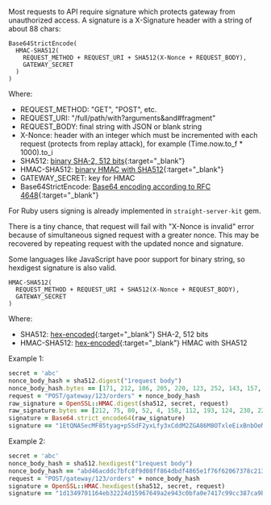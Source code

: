 Most requests to API require signature which protects gateway from unauthorized access.
A signature is a X-Signature header with a string of about 88 chars:

~~~ plain
Base64StrictEncode(
  HMAC-SHA512(
    REQUEST_METHOD + REQUEST_URI + SHA512(X-Nonce + REQUEST_BODY),
    GATEWAY_SECRET
  )
)
~~~

Where:

* REQUEST_METHOD: "GET", "POST", etc.
* REQUEST_URI: "/full/path/with?arguments&and#fragment"
* REQUEST_BODY: final string with JSON or blank string
* X-Nonce: header with an integer which must be incremented with each request (protects from replay attack), for example (Time.now.to_f * 1000).to_i
* SHA512: [binary SHA-2, 512 bits](https://en.wikipedia.org/wiki/SHA-2){:target="_blank"}
* HMAC-SHA512: [binary HMAC with SHA512](https://en.wikipedia.org/wiki/Hash-based_message_authentication_code){:target="_blank"}
* GATEWAY_SECRET: key for HMAC
* Base64StrictEncode: [Base64 encoding according to RFC 4648](https://en.wikipedia.org/wiki/Base64#RFC_4648){:target="_blank"}

For Ruby users signing is already implemented in `straight-server-kit` gem.

There is a tiny chance, that request will fail with "X-Nonce is invalid" error because of simultaneous signed request with a greater nonce. This may be recovered by repeating request with the updated nonce and signature.

Some languages like JavaScript have poor support for binary string, so hexdigest signature is also valid.

~~~ plain
HMAC-SHA512(
  REQUEST_METHOD + REQUEST_URI + SHA512(X-Nonce + REQUEST_BODY),
  GATEWAY_SECRET
)
~~~

Where:

* SHA512: [hex-encoded](https://en.wikipedia.org/wiki/Hexadecimal){:target="_blank"} SHA-2, 512 bits
* HMAC-SHA512: [hex-encoded](https://en.wikipedia.org/wiki/Hexadecimal){:target="_blank"} HMAC with SHA512


Example 1:

~~~ ruby
secret = 'abc'
nonce_body_hash = sha512.digest("1request body")
nonce_body_hash.bytes == [171, 212, 106, 205, 220, 123, 252, 143, 157, 8, 255, 134, 77, 189, 244, 134, 94, 31, 118, 246, 32, 103, 55, 140, 33, 54, 104, 206, 8, 36, 50, 243, 36, 16, 171, 51, 128, 234, 190, 101, 27, 119, 198, 252, 149, 146, 208, 41, 149, 177, 212, 49, 25, 143, 144, 82, 192, 57, 165, 51, 141, 50, 79, 68]
request = "POST/gateway/123/orders" + nonce_body_hash
raw_signature = OpenSSL::HMAC.digest(sha512, secret, request)
raw_signature.bytes == [212, 75, 80, 52, 4, 158, 112, 193, 124, 230, 220, 154, 131, 234, 82, 73, 209, 118, 203, 18, 223, 203, 124, 66, 117, 211, 54, 100, 96, 60, 232, 207, 14, 79, 25, 94, 18, 44, 65, 157, 179, 158, 48, 64, 105, 223, 178, 158, 231, 238, 227, 89, 9, 190, 26, 156, 125, 231, 46, 140, 102, 37, 186, 193]
signature = Base64.strict_encode64(raw_signature)
signature == "1EtQNASecMF85tyag+pSSdF2yxLfy3xCddM2ZGA86M8OTxleEixBnbOeMEBp37Ke5+7jWQm+Gpx95y6MZiW6wQ=="
~~~

Example 2:

~~~ ruby
secret = 'abc'
nonce_body_hash = sha512.hexdigest("1request body")
nonce_body_hash == "abd46acddc7bfc8f9d08ff864dbdf4865e1f76f62067378c213668ce082432f32410ab3380eabe651b77c6fc9592d02995b1d431198f9052c039a5338d324f44"
request = "POST/gateway/123/orders" + nonce_body_hash
signature = OpenSSL::HMAC.hexdigest(sha512, secret, request)
signature == "1d1349701164eb32224d15967649a2e943c0bfa0e7417c99cc387ca9b234d9f4c39f70185a4ac581e70dd03dc9ac23eb5a47de0ff341c169f0e7a4d6a2b8931b"
~~~
